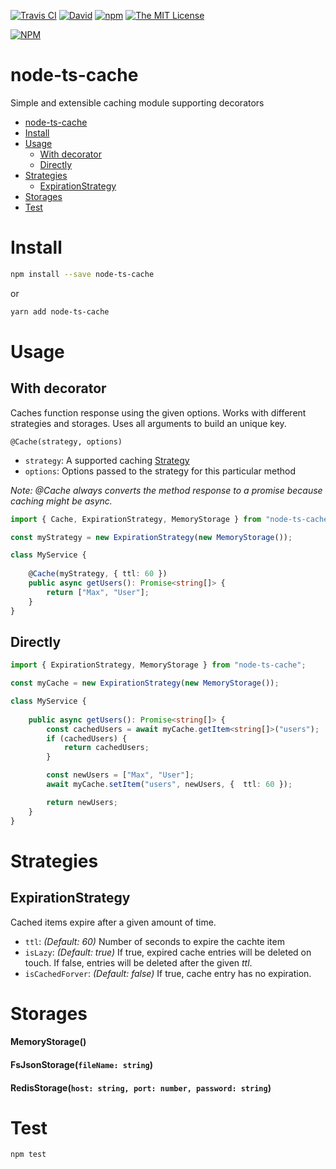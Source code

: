 [![Travis CI](https://img.shields.io/travis/havsar/node-ts-cache.svg)](https://travis-ci.org/havsar/node-ts-cache) 
[![David](https://img.shields.io/david/havsar/node-ts-cache.svg)](https://david-dm.org/havsar/node-ts-cache)
[![npm](https://img.shields.io/npm/v/node-ts-cache.svg)](https://www.npmjs.org/package/node-ts-cache)
[![The MIT License](https://img.shields.io/npm/l/node-ts-cache.svg)](http://opensource.org/licenses/MIT)

[![NPM](https://nodei.co/npm/node-ts-cache.png?downloads=true&downloadRank=true&stars=true)](https://nodei.co/npm/node-ts-cache/)

# node-ts-cache
Simple and extensible caching module supporting decorators

<!-- TOC depthTo:2 -->

- [node-ts-cache](#node-ts-cache)
- [Install](#install)
- [Usage](#usage)
    - [With decorator](#with-decorator)
    - [Directly](#directly)
- [Strategies](#strategies)
    - [ExpirationStrategy](#expirationstrategy)
- [Storages](#storages)
- [Test](#test)

<!-- /TOC -->

# Install
```bash
npm install --save node-ts-cache
```
or
```bash
yarn add node-ts-cache
```

# Usage
## With decorator
Caches function response using the given options. Works with different strategies and storages. Uses all arguments to build an unique key.

`@Cache(strategy, options)`
- `strategy`: A supported caching [Strategy](#strategies)
- `options`: Options passed to the strategy for this particular method

*Note: @Cache always converts the method response to a promise because caching might be async.* 

```ts
import { Cache, ExpirationStrategy, MemoryStorage } from "node-ts-cache";

const myStrategy = new ExpirationStrategy(new MemoryStorage());

class MyService {
    
    @Cache(myStrategy, { ttl: 60 })
    public async getUsers(): Promise<string[]> {
        return ["Max", "User"];
    }
}
```

## Directly
```ts
import { ExpirationStrategy, MemoryStorage } from "node-ts-cache";

const myCache = new ExpirationStrategy(new MemoryStorage());

class MyService {
    
    public async getUsers(): Promise<string[]> {
        const cachedUsers = await myCache.getItem<string[]>("users");
        if (cachedUsers) {
            return cachedUsers;
        }

        const newUsers = ["Max", "User"];
        await myCache.setItem("users", newUsers, {  ttl: 60 });

        return newUsers;
    }
}
```

# Strategies
## ExpirationStrategy
Cached items expire after a given amount of time.

 - `ttl`: *(Default: 60)* Number of seconds to expire the cachte item
 - `isLazy`: *(Default: true)* If true, expired cache entries will be deleted on touch. If false, entries will be deleted after the given *ttl*.
 - `isCachedForver`: *(Default: false)* If true, cache entry has no expiration.

# Storages
#### MemoryStorage()
#### FsJsonStorage(`fileName: string`)
#### RedisStorage(`host: string, port: number, password: string`)


# Test
```bash
npm test
```